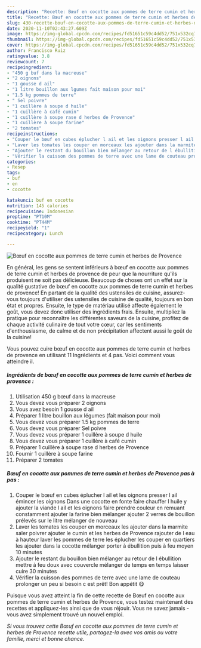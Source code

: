 ```yaml
---
description: "Recette: Bœuf en cocotte aux pommes de terre cumin et herbes de Provence"
title: "Recette: Bœuf en cocotte aux pommes de terre cumin et herbes de Provence"
slug: 430-recette-bouf-en-cocotte-aux-pommes-de-terre-cumin-et-herbes-de-provence
date: 2020-11-10T02:43:27.609Z
image: https://img-global.cpcdn.com/recipes/fd51651c59c4dd52/751x532cq70/boeuf-en-cocotte-aux-pommes-de-terre-cumin-et-herbes-de-provence-photo-principale-de-la-recette.jpg
thumbnail: https://img-global.cpcdn.com/recipes/fd51651c59c4dd52/751x532cq70/boeuf-en-cocotte-aux-pommes-de-terre-cumin-et-herbes-de-provence-photo-principale-de-la-recette.jpg
cover: https://img-global.cpcdn.com/recipes/fd51651c59c4dd52/751x532cq70/boeuf-en-cocotte-aux-pommes-de-terre-cumin-et-herbes-de-provence-photo-principale-de-la-recette.jpg
author: Francisco Ruiz
ratingvalue: 3.8
reviewcount: 7
recipeingredient:
- "450 g buf dans la macreuse"
- "2 oignons"
- "1 gousse d ail"
- "1 litre bouillon aux lgumes fait maison pour moi"
- "1.5 kg pommes de terre"
- " Sel poivre"
- "1 cuillère à soupe d huile"
- "1 cuillère à café cumin"
- "1 cuillère à soupe rase d herbes de Provence"
- "1 cuillère à soupe farine"
- "2 tomates"
recipeinstructions:
- "Couper le bœuf en cubes éplucher l ail et les oignons presser l ail émincer les oignons Dans une cocotte en fonte faire chauffer l huile y ajouter la viande l ail et les oignons faire prendre couleur en remuant constamment ajouter la farine bien mélanger ajouter 2 verres de bouillon prélevés sur le litre mélanger de nouveau"
- "Laver les tomates les couper en morceaux les ajouter dans la marmite saler poivrer ajouter le cumin et les herbes de Provence rajouter de l eau à hauteur laver les pommes de terre les éplucher les couper en quartiers les ajouter dans la cocotte mélanger porter à ébullition puis à feu moyen 10 minutes"
- "Ajouter le restant du bouillon bien mélanger au retour de l ébullition mettre à feu doux avec couvercle mélanger de temps en temps laisser cuire 30 minutes"
- "Vérifier la cuisson des pommes de terre avec une lame de couteau prolonger un peu si besoin c est prêt! Bon appétit 😋"
categories:
- Resep
tags:
- buf
- en
- cocotte

katakunci: buf en cocotte 
nutrition: 145 calories
recipecuisine: Indonesian
preptime: "PT10M"
cooktime: "PT44M"
recipeyield: "1"
recipecategory: Lunch

---
```



![Bœuf en cocotte aux pommes de terre cumin et herbes de Provence](https://img-global.cpcdn.com/recipes/fd51651c59c4dd52/751x532cq70/boeuf-en-cocotte-aux-pommes-de-terre-cumin-et-herbes-de-provence-photo-principale-de-la-recette.jpg)

En général, les gens se sentent inférieurs à bœuf en cocotte aux pommes de terre cumin et herbes de provence de peur que la nourriture qu'ils produisent ne soit pas délicieuse. Beaucoup de choses ont un effet sur la qualité gustative de bœuf en cocotte aux pommes de terre cumin et herbes de provence! En partant de la qualité des ustensiles de cuisine, assurez-vous toujours d'utiliser des ustensiles de cuisine de qualité, toujours en bon état et propres. Ensuite, le type de matériau utilisé affecte également le goût, vous devez donc utiliser des ingrédients frais. Ensuite, multipliez la pratique pour reconnaître les différentes saveurs de la cuisine, profitez de chaque activité culinaire de tout votre cœur, car les sentiments d'enthousiasme, de calme et de non précipitation affectent aussi le goût de la cuisine!

<!--inarticleads1-->

Vous pouvez cuire bœuf en cocotte aux pommes de terre cumin et herbes de provence en utilisant 11 Ingrédients et 4 pas. Voici comment vous atteindre il.

##### Ingrédients de bœuf en cocotte aux pommes de terre cumin et herbes de provence :

1. Utilisation 450 g bœuf dans la macreuse
1. Vous devez vous préparer 2 oignons
1. Vous avez besoin 1 gousse d ail
1. Préparer 1 litre bouillon aux légumes (fait maison pour moi)
1. Vous devez vous préparer 1.5 kg pommes de terre
1. Vous devez vous préparer  Sel poivre
1. Vous devez vous préparer 1 cuillère à soupe d huile
1. Vous devez vous préparer 1 cuillère à café cumin
1. Préparer 1 cuillère à soupe rase d herbes de Provence
1. Fournir 1 cuillère à soupe farine
1. Préparer 2 tomates




<!--inarticleads2-->

##### Bœuf en cocotte aux pommes de terre cumin et herbes de Provence pas à pas :

1. Couper le bœuf en cubes éplucher l ail et les oignons presser l ail émincer les oignons Dans une cocotte en fonte faire chauffer l huile y ajouter la viande l ail et les oignons faire prendre couleur en remuant constamment ajouter la farine bien mélanger ajouter 2 verres de bouillon prélevés sur le litre mélanger de nouveau
1. Laver les tomates les couper en morceaux les ajouter dans la marmite saler poivrer ajouter le cumin et les herbes de Provence rajouter de l eau à hauteur laver les pommes de terre les éplucher les couper en quartiers les ajouter dans la cocotte mélanger porter à ébullition puis à feu moyen 10 minutes
1. Ajouter le restant du bouillon bien mélanger au retour de l ébullition mettre à feu doux avec couvercle mélanger de temps en temps laisser cuire 30 minutes
1. Vérifier la cuisson des pommes de terre avec une lame de couteau prolonger un peu si besoin c est prêt! Bon appétit 😋




<!--inarticleads1-->

<p>
Puisque vous avez atteint la fin de cette recette de Bœuf en cocotte aux pommes de terre cumin et herbes de Provence, vous testez maintenant des recettes et appliquez-les ainsi que de vous réjouir. Vous ne savez jamais - vous avez simplement trouvé un nouvel emploi.
</p>

<p>
<i>Si vous trouvez cette Bœuf en cocotte aux pommes de terre cumin et herbes de Provence recette utile, partagez-la avec vos amis ou votre famille, merci et bonne chance.</i>
</p>
